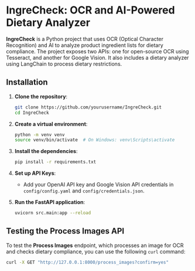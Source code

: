 # IngreCheck: OCR and AI-Powered Dietary Analyzer

**IngreCheck** is a Python project that uses OCR (Optical Character Recognition) and AI to analyze product ingredient lists for dietary compliance. The project exposes two APIs: one for open-source OCR using Tesseract, and another for Google Vision. It also includes a dietary analyzer using LangChain to process dietary restrictions.


## Installation

1. **Clone the repository**:
   ```bash
   git clone https://github.com/yourusername/IngreCheck.git
   cd IngreCheck
   ```
2. **Create a virtual environment**:
    ```bash
    python -m venv venv
    source venv/bin/activate  # On Windows: venv\Scripts\activate
    ```

3. **Install the dependencies**:
    ```bash
    pip install -r requirements.txt
    ```

4. **Set up API Keys**:
    - Add your OpenAI API key and Google Vision API credentials in `config/config.yaml` and `config/credentials.json`.

5. **Run the FastAPI application**:
    ```bash
    uvicorn src.main:app --reload
    ```


## Testing the Process Images API

To test the **Process Images** endpoint, which processes an image for OCR and checks dietary compliance, you can use the following `curl` command:

```bash
curl -X GET "http://127.0.0.1:8000/process_images?confirm=yes"
```
